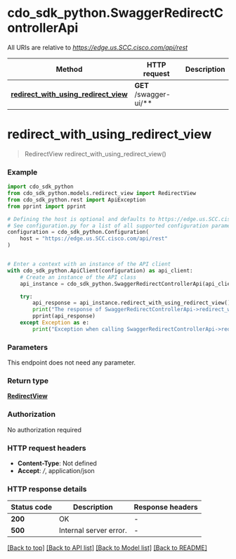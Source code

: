 # cdo_sdk_python.SwaggerRedirectControllerApi

All URIs are relative to *https://edge.us.SCC.cisco.com/api/rest*

Method | HTTP request | Description
------------- | ------------- | -------------
[**redirect_with_using_redirect_view**](SwaggerRedirectControllerApi.md#redirect_with_using_redirect_view) | **GET** /swagger-ui/** | 


# **redirect_with_using_redirect_view**
> RedirectView redirect_with_using_redirect_view()



### Example


```python
import cdo_sdk_python
from cdo_sdk_python.models.redirect_view import RedirectView
from cdo_sdk_python.rest import ApiException
from pprint import pprint

# Defining the host is optional and defaults to https://edge.us.SCC.cisco.com/api/rest
# See configuration.py for a list of all supported configuration parameters.
configuration = cdo_sdk_python.Configuration(
    host = "https://edge.us.SCC.cisco.com/api/rest"
)


# Enter a context with an instance of the API client
with cdo_sdk_python.ApiClient(configuration) as api_client:
    # Create an instance of the API class
    api_instance = cdo_sdk_python.SwaggerRedirectControllerApi(api_client)

    try:
        api_response = api_instance.redirect_with_using_redirect_view()
        print("The response of SwaggerRedirectControllerApi->redirect_with_using_redirect_view:\n")
        pprint(api_response)
    except Exception as e:
        print("Exception when calling SwaggerRedirectControllerApi->redirect_with_using_redirect_view: %s\n" % e)
```



### Parameters

This endpoint does not need any parameter.

### Return type

[**RedirectView**](RedirectView.md)

### Authorization

No authorization required

### HTTP request headers

 - **Content-Type**: Not defined
 - **Accept**: */*, application/json

### HTTP response details

| Status code | Description | Response headers |
|-------------|-------------|------------------|
**200** | OK |  -  |
**500** | Internal server error. |  -  |

[[Back to top]](#) [[Back to API list]](../README.md#documentation-for-api-endpoints) [[Back to Model list]](../README.md#documentation-for-models) [[Back to README]](../README.md)

